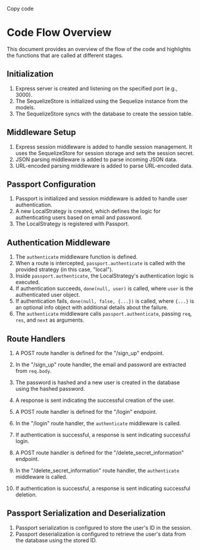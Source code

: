 Copy code

# Code Flow Overview

This document provides an overview of the flow of the code and highlights the functions that are called at different stages.

## Initialization

1. Express server is created and listening on the specified port (e.g., 3000).
2. The SequelizeStore is initialized using the Sequelize instance from the models.
3. The SequelizeStore syncs with the database to create the session table.

## Middleware Setup

1. Express session middleware is added to handle session management. It uses the SequelizeStore for session storage and sets the session secret.
2. JSON parsing middleware is added to parse incoming JSON data.
3. URL-encoded parsing middleware is added to parse URL-encoded data.

## Passport Configuration

1. Passport is initialized and session middleware is added to handle user authentication.
2. A new LocalStrategy is created, which defines the logic for authenticating users based on email and password.
3. The LocalStrategy is registered with Passport.

## Authentication Middleware

1. The `authenticate` middleware function is defined.
2. When a route is intercepted, `passport.authenticate` is called with the provided strategy (in this case, "local").
3. Inside `passport.authenticate`, the LocalStrategy's authentication logic is executed.
4. If authentication succeeds, `done(null, user)` is called, where `user` is the authenticated user object.
5. If authentication fails, `done(null, false, {...})` is called, where `{...}` is an optional info object with additional details about the failure.
6. The `authenticate` middleware calls `passport.authenticate`, passing `req`, `res`, and `next` as arguments.

## Route Handlers

1. A POST route handler is defined for the "/sign_up" endpoint.
2. In the "/sign_up" route handler, the email and password are extracted from `req.body`.
3. The password is hashed and a new user is created in the database using the hashed password.
4. A response is sent indicating the successful creation of the user.

5. A POST route handler is defined for the "/login" endpoint.
6. In the "/login" route handler, the `authenticate` middleware is called.
7. If authentication is successful, a response is sent indicating successful login.

8. A POST route handler is defined for the "/delete_secret_information" endpoint.
9. In the "/delete_secret_information" route handler, the `authenticate` middleware is called.
10. If authentication is successful, a response is sent indicating successful deletion.

## Passport Serialization and Deserialization

1. Passport serialization is configured to store the user's ID in the session.
2. Passport deserialization is configured to retrieve the user's data from the database using the stored ID.